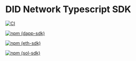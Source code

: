 # DID Network Typescript SDK

[![CI](https://github.com/did-network/did-ts-sdk/actions/workflows/CI.yml/badge.svg)](https://github.com/did-network/did-ts-sdk/actions/workflows/CI.yml)

[![npm (dapp-sdk)](https://img.shields.io/npm/v/@did-network/dapp-sdk?label=@did-network/dapp-sdk)](https://www.npmjs.com/package/@did-network/dapp-sdk)

[![npm (eth-sdk)](https://img.shields.io/npm/v/@did-network/eth-sdk?label=@did-network/eth-sdk)](https://www.npmjs.com/package/@did-network/eth-sdk)

[![npm (sol-sdk)](https://img.shields.io/npm/v/@did-network/sol-sdk?label=@did-network/sol-sdk)](https://www.npmjs.com/package/@did-network/sol-sdk)
